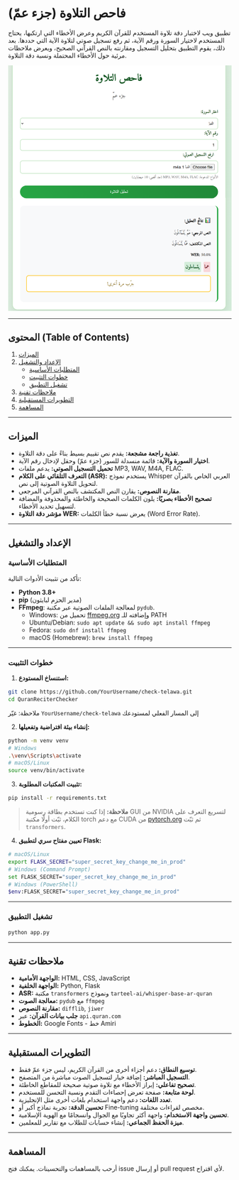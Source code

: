 # فاحص التلاوة (جزء عمّ)

تطبيق ويب لاختبار دقة تلاوة المستخدم للقرآن الكريم وعرض الأخطاء التي ارتكبها، يحتاج المستخدم لاختيار السورة ورقم الآية، ثم رفع تسجيل صوتي لتلاوة الآية التي حددها.
بعد ذلك، يقوم التطبيق بتحليل التسجيل ومقارنته بالنص القرآني الصحيح، ويعرض ملاحظات مرئية حول الأخطاء المحتملة ونسبة دقة التلاوة.

![فاحص التلاوة لجزء عم](https://github.com/engsaleh/check-telawa/blob/main/SCREENSHOTS/%D9%81%D8%A7%D8%AD%D8%B5%20%D8%A7%D9%84%D8%AA%D9%84%D8%A7%D9%88%D8%A9%20-%D8%AA%D9%84%D8%A7%D9%88%D8%A9%20%D8%AE%D8%A7%D8%B7%D8%A6%D8%A9.png?raw=true)

---

## المحتوى (Table of Contents)

1. [الميزات](#الميزات)  
2. [الإعداد والتشغيل](#الإعداد-والتشغيل)  
   - [المتطلبات الأساسية](#المتطلبات-الأساسية)  
   - [خطوات التثبيت](#خطوات-التثبيت)  
   - [تشغيل التطبيق](#تشغيل-التطبيق)  
3. [ملاحظات تقنية](#ملاحظات-تقنية)  
4. [التطويرات المستقبلية](#التطويرات-المستقبلية)  
5. [المساهمة](#المساهمة)  

---
## الميزات

- **تغذية راجعة مشجعة:** يقدم نص تقييم بسيط بناءً على دقة التلاوة.  
- **اختيار السورة والآية:** قائمة منسدلة للسور (جزء عمّ) وحقل لإدخال رقم الآية.
- **تحميل التسجيل الصوتي:** يدعم ملفات MP3, WAV, M4A, FLAC.  
- **التعرف التلقائي على الكلام (ASR):** يستخدم نموذج Whisper العربي الخاص بالقرآن لتحويل التلاوة الصوتية إلى نص.  
- **مقارنة النصوص:** يقارن النص المكتشف بالنص القرآني المرجعي.  
- **تصحيح الأخطاء بصريًا:** يلون الكلمات الصحيحة والخاطئة والمحذوفة والمضافة لتسهيل تحديد الأخطاء.  
- **مؤشر دقة التلاوة WER:** يعرض نسبة خطأ الكلمات (Word Error Rate).  


---
## الإعداد والتشغيل

### المتطلبات الأساسية

تأكد من تثبيت الأدوات التالية:

- **Python 3.8+**  
- **pip** (مدير الحزم لبايثون)  
- **FFmpeg**: لمعالجة الملفات الصوتية عبر مكتبة `pydub`.
  - Windows: تحميل من [ffmpeg.org](https://ffmpeg.org/download.html) وإضافته للـ PATH  
  - Ubuntu/Debian: `sudo apt update && sudo apt install ffmpeg`  
  - Fedora: `sudo dnf install ffmpeg`  
  - macOS (Homebrew): `brew install ffmpeg`  
  

---

### خطوات التثبيت

1. **استنساخ المستودع:**
```bash
git clone https://github.com/YourUsername/check-telawa.git
cd QuranReciterChecker
````

ملاحظة: غيّر `YourUsername/check-telawa` إلى المسار الفعلي لمستودعك

2. **إنشاء بيئة افتراضية وتفعيلها:**

```bash
python -m venv venv
# Windows
.\venv\Scripts\activate
# macOS/Linux
source venv/bin/activate
```

3. **تثبيت المكتبات المطلوبة:**

```bash
pip install -r requirements.txt
```

> **ملاحظة:** إذا كنت تستخدم بطاقة رسومية GUI من NVIDIA لتسريع التعرف على الكلام، ثبّت أولًا مكتبة torch مع دعم CUDA من [pytorch.org](https://pytorch.org/get-started/locally/) ثم ثبّت `transformers`.

4. **تعيين مفتاح سري لتطبيق Flask:**

```bash
# macOS/Linux
export FLASK_SECRET="super_secret_key_change_me_in_prod"
# Windows (Command Prompt)
set FLASK_SECRET="super_secret_key_change_me_in_prod"
# Windows (PowerShell)
$env:FLASK_SECRET="super_secret_key_change_me_in_prod"
```

---

### تشغيل التطبيق

```bash
python app.py
```

---

## ملاحظات تقنية

* **الواجهة الأمامية:** HTML, CSS, JavaScript
* **الواجهة الخلفية:** Python, Flask
* **ASR:** مكتبة `transformers` ونموذج `tarteel-ai/whisper-base-ar-quran`
* **معالجة الصوت:** `pydub` مع `ffmpeg`
* **مقارنة النصوص:** `difflib`, `jiwer`
* **جلب بيانات القرآن:** عبر `api.quran.com`
* **الخطوط:** Google Fonts - خط Amiri

---

## التطويرات المستقبلية

* **توسيع النطاق:** دعم أجزاء أخرى من القرآن الكريم، ليس جزء عمّ فقط.
* **التسجيل المباشر:** إضافة خيار لتسجيل الصوت مباشرة من المتصفح.
* **تصحيح تفاعلي:** إبراز الأخطاء مع تلاوة صوتية صحيحة للمقاطع الخاطئة.
* **لوحة متابعة:** صفحة تعرض إحصاءات التقدم ونسبة التحسن للمستخدم.
* **تعدد اللغات:** دعم واجهة استخدام بلغات أخرى مثل الإنجليزية.
* **تحسين الدقة:** تجربة نماذج أكبر أو Fine-tuning مخصص لقراءات مختلفة.
* **تحسين واجهة الاستخدام:** واجهة أكثر تجاوبًا مع الجوال وانسجامًا مع الهوية الإسلامية.
* **ميزة الحفظ الجماعي:** إنشاء حسابات للطلاب مع تقارير للمعلمين.

---

## المساهمة

أرحب بالمساهمات والتحسينات. يمكنك فتح issue أو إرسال pull request لأي اقتراح.

